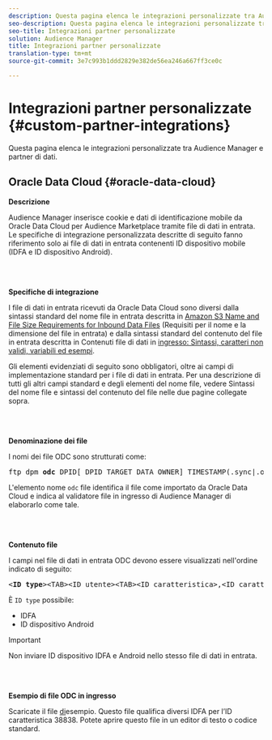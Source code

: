 ```yaml
---
description: Questa pagina elenca le integrazioni personalizzate tra Audience Manager e partner di dati.
seo-description: Questa pagina elenca le integrazioni personalizzate tra Audience Manager e partner di dati.
seo-title: Integrazioni partner personalizzate
solution: Audience Manager
title: Integrazioni partner personalizzate
translation-type: tm+mt
source-git-commit: 3e7c993b1ddd2829e382de56ea246a667ff3ce0c

---
```



# Integrazioni partner personalizzate {#custom-partner-integrations}

Questa pagina elenca le integrazioni personalizzate tra Audience Manager e partner di dati.

## Oracle Data Cloud {#oracle-data-cloud}

**Descrizione**

Audience Manager inserisce cookie e dati di identificazione mobile da Oracle Data Cloud per Audience Marketplace tramite file di dati in entrata. Le specifiche di integrazione personalizzata descritte di seguito fanno riferimento solo ai file di dati in entrata contenenti ID dispositivo mobile (IDFA e ID dispositivo Android).

<br> 

**Specifiche di integrazione**

I file di dati in entrata ricevuti da Oracle Data Cloud sono diversi dalla sintassi standard del nome file in entrata descritta in [Amazon S3 Name and File Size Requirements for Inbound Data Files](/help/using/integration/sending-audience-data/batch-data-transfer-explained/inbound-s3-filenames.md) (Requisiti per il nome e la dimensione del file in entrata) e dalla sintassi standard del contenuto del file in entrata descritta in Contenuti file di dati in [ingresso: Sintassi, caratteri non validi, variabili ed esempi](/help/using/integration/sending-audience-data/batch-data-transfer-explained/inbound-file-contents.md).

Gli elementi evidenziati di seguito sono obbligatori, oltre ai campi di implementazione standard per i file di dati in entrata. Per una descrizione di tutti gli altri campi standard e degli elementi del nome file, vedere Sintassi del nome file e sintassi del contenuto del file nelle due pagine collegate sopra.

<br> 

**Denominazione dei file**

I nomi dei file ODC sono strutturati come:

<pre>ftp_dpm_<b>odc</b>_DPID[_DPID_TARGET_DATA_OWNER]_TIMESTAMP(.sync|.overwrite)[.SPLIT_NUMBER][.gz]</pre>

L'elemento nome `odc` file identifica il file come importato da Oracle Data Cloud e indica al validatore file in ingresso di Audience Manager di elaborarlo come tale.

<br> 

**Contenuto file**

I campi nel file di dati in entrata ODC devono essere visualizzati nell'ordine indicato di seguito:

<pre>&lt;<b>ID type</b>&gt;&lt;TAB&gt;&lt;ID utente&gt;&lt;TAB&gt;&lt;ID caratteristica&gt;,&lt;ID caratteristica&gt;,&lt;ID caratteristica&gt;,&lt;ID caratteristica&gt;,...</pre>

È `ID type` possibile:

* IDFA
* ID dispositivo Android

>[!IMPORTANT]
>
>Non inviare ID dispositivo IDFA e Android nello stesso file di dati in entrata.

<br> 

**Esempio di file ODC in ingresso**

Scaricate il file [di](/help/using/integration/assets/ftp_dpm_odc_12345_1556223815.sync)esempio. Questo file qualifica diversi IDFA per l’ID caratteristica 38838. Potete aprire questo file in un editor di testo o codice standard.